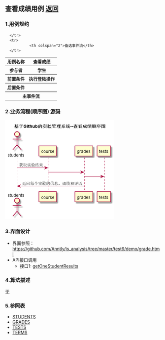 ## 查看成绩用例 [返回](../README.MD)

### 1.用例规约

<table>
      <tr>
			   <th>用例名称</th>
			   <th>查看成绩</th>
      </tr>
      <tr>
			   <th>参与者</th>
			   <th>学生</th>
      </tr>
      <tr>
			   <th>前置条件</th>
			   <th>执行登陆操作</th>
      </tr>
      <tr>
			   <th>后置条件</th>
			   <th></th>
      </tr>
      <tr>
			   <th colspan="2">主事件流</th>
      </tr>
      <tr>

      </tr>
      <tr>
			   <th colspan="2">备选事件流</th>
      </tr>
</table>

### 2.业务流程(顺序图) [源码](../查看成绩顺序图.puml)

![业务流程](../查看成绩顺序图.png "学生列表")

### 3.界面设计
* 界面参照：https://github.com/Anntly/is_analysis/tree/master/test6/demo/grade.html
* API接口调用
  * 接口1: [getOneStudentResults](../接口/getOneStudentResults.md)

### 4.算法描述
  无

### 5.参照表
* [STUDENTS](../数据库设计.md/#STUDENTS)
* [GRADES](../数据库设计.md/#GRADES)
* [TESTS](../数据库设计.md/#TESTS)
* [TERMS](../数据库设计.md/#TERMS)

